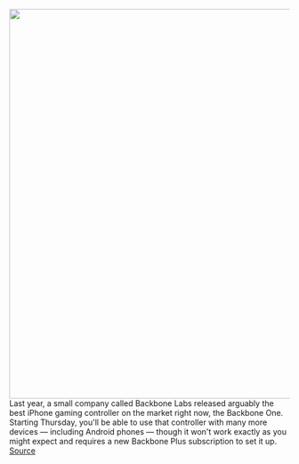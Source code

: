 <img src='https://cdn.vox-cdn.com/thumbor/80hFirv1GXP6skha1wTHxNiY-Io=/0x0:2040x1360/1200x800/filters:focal(857x517:1183x843)/cdn.vox-cdn.com/uploads/chorus_image/image/70093792/cfaulkner_201016_4242_0001.0.0.jpg' width='700px' /><br/>
Last year, a small company called Backbone Labs released arguably the best iPhone gaming controller on the market right now, the Backbone One. Starting Thursday, you'll be able to use that controller with many more devices — including Android phones — though it won't work exactly as you might expect and requires a new Backbone Plus subscription to set it up.
<a href='https://www.theverge.com/2021/11/4/22753567/backbone-one-plus-iphone-gaming-controller-android-phones'> Source <a/>
